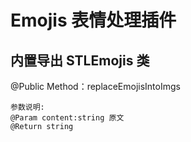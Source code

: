 <!--
 * @Author: EveChee
 * @Date: 2020-12-24 13:53:55
 * @LastEditors: EveChee
 * @LastEditTime: 2020-12-24 15:46:33
 * @Description: file content
-->
# Emojis 表情处理插件

## 内置导出 STLEmojis 类
@Public Method：replaceEmojisIntoImgs
```
参数说明:
@Param content:string 原文
@Return string
```


